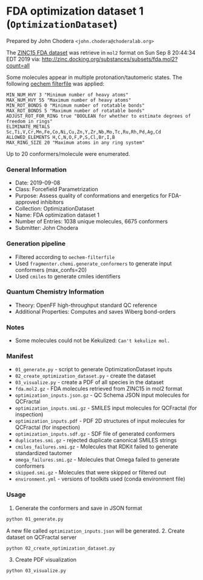 # FDA optimization dataset 1 (`OptimizationDataset`)

Prepared by John Chodera `<john.chodera@choderalab.org>`

The [ZINC15 FDA dataset](http://zinc.docking.org/substances/subsets/fda/) was retrieve in `mol2` format on Sun Sep  8 20:44:34 EDT 2019 via:
http://zinc.docking.org/substances/subsets/fda.mol2?count=all

Some molecules appear in multiple protonation/tautomeric states.
The following [oechem filterfile](https://docs.eyesopen.com/toolkits/python/molproptk/filter_files.html) was applied:
```
MIN_NUM_HVY 3 "Minimum number of heavy atoms"
MAX_NUM_HVY 55 "Maximum number of heavy atoms"
MIN_ROT_BONDS 0 "Minimum number of rotatable bonds"
MAX_ROT_BONDS 5 "Maximum number of rotatable bonds"
ADJUST_ROT_FOR_RING true "BOOLEAN for whether to estimate degrees of freedom in rings"
ELIMINATE_METALS Sc,Ti,V,Cr,Mn,Fe,Co,Ni,Cu,Zn,Y,Zr,Nb,Mo,Tc,Ru,Rh,Pd,Ag,Cd
ALLOWED_ELEMENTS H,C,N,O,F,P,S,Cl,Br,I,B
MAX_RING_SIZE 20 "Maximum atoms in any ring system"
```
Up to 20 conformers/molecule were enumerated.

### General Information

 - Date: 2019-09-08
 - Class: Forcefield Parametrization
 - Purpose: Assess quality of conformations and energetics for FDA-approved inhibitors
 - Collection: OptimizationDataset
 - Name: FDA optimization dataset 1
 - Number of Entries: 1038 unique molecules, 6675 conformers
 - Submitter: John Chodera

### Generation pipeline

 - Filtered according to `oechem-filterfile`
 - Used `fragmenter.chemi.generate_conformers` to generate input conformers (max_confs=20)
 - Used `cmiles` to generate cmiles identifiers

### Quantum Chemistry Information

 - Theory: OpenFF high-throughput standard QC reference
 - Additional Properties: Computes and saves Wiberg bond-orders

### Notes

 - Some molecules could not be Kekulized: `Can't kekulize mol.`

### Manifest

 - `01_generate.py` - script to generate OptimizationDataset inputs
 - `02_create_optimization_dataset.py` - create the dataset
 - `03_visualize.py` - create a PDF of all species in the dataset
 - `fda.mol2.gz` - FDA molecules retrieved from ZINC15 in mol2 format
 - `optimization_inputs.json.gz` - QC Schema JSON input molecules for QCFractal
 - `optimization_inputs.smi.gz` - SMILES input molecules for QCFractal (for inspection)
 - `optimization_inputs.pdf` - PDF 2D structures of input molecules for QCFractal (for inspection)
 - `optimization_inputs.sdf.gz` - SDF file of generated conformers
 - `duplicates.smi.gz` - rejected duplicate canonical SMILES strings
 - `cmiles_failures.smi.gz` - Molecules that RDKit failed to generate standardized tautomer
 - `omega_failures.smi.gz` - Molecules that Omega failed to generate conformers
 - `skipped.smi.gz` - Molecules that were skipped or filtered out
 - `environment.yml` - versions of toolkits used (conda environment file)

### Usage

1. Generate the conformers and save in JSON format
```bash
python 01_generate.py
```
A new file called `optimization_inputs.json` will be generated.
2. Create dataset on QCFractal server
```bash
python 02_create_optimization_dataset.py
```
3. Create PDF visualization
```bash
python 03_visualize.py
```
